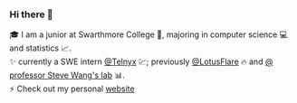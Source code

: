 ### Hi there 👋

<!--
**ckkim-rv/ckkim-rv** is a ✨ _special_ ✨ repository because its `README.md` (this file) appears on your GitHub profile.

Here are some ideas to get you started:

- 🔭 I’m currently working on ...
- 🌱 I’m currently learning ...
- 👯 I’m looking to collaborate on ...
- 🤔 I’m looking for help with ...
- 💬 Ask me about ...
- 📫 How to reach me: ...
- 😄 Pronouns: ...
- ⚡ Fun fact: ...
-->

🎓 I am a junior at Swarthmore College 🏫, majoring in computer science 💻 and statistics 📈.  
✨ currently a SWE intern [@Telnyx](https://www.fineprintdata.com/) 💹; previously [@LotusFlare](https://lotusflare.com/)  🔥 and [@ professor Steve Wang's lab](https://www.swarthmore.edu/NatSci/swang1/personnel.html) 📊.  
⚡ Check out my personal [website](https://jasonkyungkim.github.io/)
